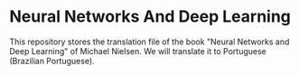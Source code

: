 # Neural Networks And Deep Learning
This repository stores the translation file of the book "Neural Networks and Deep Learning" of Michael Nielsen. We will translate it to Portuguese (Brazilian Portuguese).

